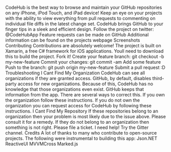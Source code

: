 CodeHub is the best way to browse and maintain your GitHub repositories on any iPhone, iPod Touch, and iPad device! Keep an eye on your projects with the ability to view everything from pull requests to commenting on individual file diffs in the latest change set. CodeHub brings GitHub to your finger tips in a sleek and efficient design. Follow the project on twitter: @CodeHubApp Feature requests can be made on GitHub Additional information can be found on the projects webpage Screenshots Contributing Contributions are absolutely welcome! The project is built on Xamarin, a free C# framework for iOS applications. Youll need to download this to build the project. Fork it! Create your feature branch: git checkout -b my-new-feature Commit your changes: git commit -am Add some feature Push to the branch: git push origin my-new-feature Submit a pull request :D Troubleshooting I Cant Find My Organization CodeHub can see all organizations if they are granted access. GitHub, by default, disables third-party access for new organizations. Because of this, CodeHub has no knowledge that those organizations even exist. GitHub keeps that information from the app. There are several ways to correct this. If you own the organization follow these instructions. If you do not own the organization you can request access for CodeHub by following these instructions. I Cant Find My Repository If these repositories belong to an organization then your problem is most likely due to the issue above. Please consult it for a remedy. If they do not belong to an organization then something is not right. Please file a ticket. I need help! Try the Gitter channel. Credits A lot of thanks to many who contribute to open-source projects. The following were instrumental to building this app: Json.NET ReactiveUI MVVMCross Marked.js